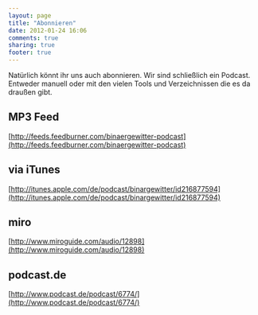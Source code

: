 ```yaml
---
layout: page
title: "Abonnieren"
date: 2012-01-24 16:06
comments: true
sharing: true
footer: true
---
```

Natürlich könnt ihr uns auch abonnieren. Wir sind schließlich ein Podcast. Entweder manuell oder mit den vielen Tools und Verzeichnissen die es da draußen gibt.

## MP3 Feed 

[http://feeds.feedburner.com/binaergewitter-podcast](http://feeds.feedburner.com/binaergewitter-podcast)

## via iTunes

[http://itunes.apple.com/de/podcast/binargewitter/id216877594](http://itunes.apple.com/de/podcast/binargewitter/id216877594)

## miro

[http://www.miroguide.com/audio/12898](http://www.miroguide.com/audio/12898)

## podcast.de

[http://www.podcast.de/podcast/6774/](http://www.podcast.de/podcast/6774/)